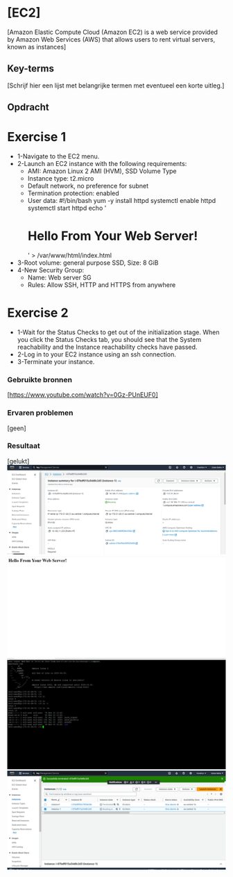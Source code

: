 # [EC2]
[Amazon Elastic Compute Cloud (Amazon EC2) is a web service provided by Amazon Web Services (AWS) that allows users to rent virtual servers, known as instances]

## Key-terms
[Schrijf hier een lijst met belangrijke termen met eventueel een korte uitleg.]

## Opdracht
# Exercise 1
- 1-Navigate to the EC2 menu.
- 2-Launch an EC2 instance with the following requirements:
  - AMI: Amazon Linux 2 AMI (HVM), SSD Volume Type
  - Instance type: t2.micro
  - Default network, no preference for subnet
  - Termination protection: enabled
  - User data:
#!/bin/bash
yum -y install httpd
systemctl enable httpd
systemctl start httpd
echo '<h1>Hello From Your Web Server!</h1>' > /var/www/html/index.html
- 3-Root volume: general purpose SSD, Size: 8 GiB
- 4-New Security Group:
  - Name: Web server SG
  - Rules: Allow SSH, HTTP and HTTPS from anywhere
 # Exercise 2
- 1-Wait for the Status Checks to get out of the initialization stage. When you click the Status Checks tab, you should see that the System reachability and the Instance reachability checks have passed.
- 2-Log in to your EC2 instance using an ssh connection.
- 3-Terminate your instance.
### Gebruikte bronnen
[https://www.youtube.com/watch?v=0Gz-PUnEUF0]

### Ervaren problemen
[geen]

### Resultaat
[gelukt]
![EC2](../00_includes/AWS%201/AWS1-6.1.png)
![webserver](.././00_includes/AWS%201/AWS1-6.2.png)
![ssh](../00_includes/AWS%201/AWS1-6.3.png)
![Terminate](.././00_includes/AWS%201/AWS1-6.4.png)
